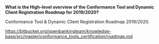 **What is the High-level overview of the Conformance Tool and Dynamic Client Registration Roadmap for 2019/2020?**

Conformance Tool & Dynamic Client Registration Roadmap 2019/2020.

https://bitbucket.org/openbankingteam/knowledge-base/src/master/conformance_tools_certification/roadmap.md
